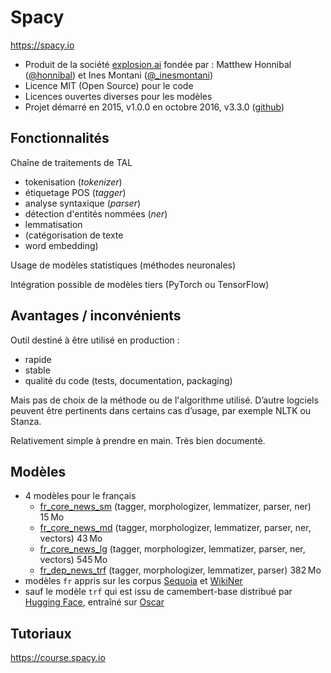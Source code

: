 # Spacy

https://spacy.io

- Produit de la société [explosion.ai](https://explosion.ai) fondée par : Matthew Honnibal ([@honnibal](https://twitter.com/honnibal)) et Ines Montani ([@_inesmontani](https://twitter.com/_inesmontani))
- Licence MIT (Open Source) pour le code
- Licences ouvertes diverses pour les modèles
- Projet démarré en 2015, v1.0.0 en octobre 2016, v3.3.0 ([github](https://github.com/explosion/spaCy))

## Fonctionnalités

Chaîne de traitements de TAL

- tokenisation (*tokenizer*)
- étiquetage POS (*tagger*)
- analyse syntaxique (*parser*)
- détection d'entités nommées (*ner*)
- lemmatisation
- (catégorisation de texte
- word embedding)

Usage de modèles statistiques (méthodes neuronales)

Intégration possible de modèles tiers (PyTorch ou TensorFlow)

## Avantages / inconvénients

Outil destiné à être utilisé en production :

- rapide
- stable
- qualité du code (tests, documentation, packaging)

Mais pas de choix de la méthode ou de l'algorithme utilisé. D’autre logciels peuvent être pertinents dans certains cas d’usage, par exemple NLTK ou Stanza.

Relativement simple à prendre en main. Très bien documenté.



## Modèles

- 4 modèles pour le français
  - [fr_core_news_sm](https://spacy.io/models/fr#fr_core_news_sm) (tagger, morphologizer, lemmatizer, parser, ner) 15 Mo
  - [fr_core_news_md](https://spacy.io/models/fr#fr_core_news_md) (tagger, morphologizer, lemmatizer, parser, ner, vectors) 43 Mo
  - [fr_core_news_lg](https://spacy.io/models/fr#fr_core_news_lg) (tagger, morphologizer, lemmatizer, parser, ner, vectors) 545 Mo
  - [fr_dep_news_trf](https://spacy.io/models/fr#fr_dep_news_trf) (tagger, morphologizer, lemmatizer, parser) 382 Mo
- modèles `fr` appris sur les corpus [Sequoia](https://deep-sequoia.inria.fr/fr/) et [WikiNer](https://figshare.com/articles/Learning_multilingual_named_entity_recognition_from_Wikipedia/5462500)
- sauf le modèle `trf` qui est issu de camembert-base distribué par [Hugging Face](https://huggingface.co/camembert-base), entraîné sur [Oscar](https://oscar-corpus.com/)

## Tutoriaux

https://course.spacy.io